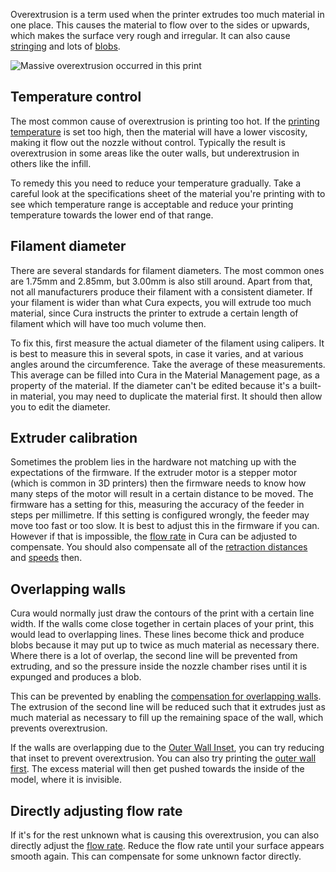 Overextrusion is a term used when the printer extrudes too much material in one place. This causes the material to flow over to the sides or upwards, which makes the surface very rough and irregular. It can also cause [stringing](stringing.md) and lots of [blobs](blobs.md).

![Massive overextrusion occurred in this print](../../../articles/images/overextrusion.jpg)

Temperature control
----
The most common cause of overextrusion is printing too hot. If the [printing temperature](../material/material_print_temperature.md) is set too high, then the material will have a lower viscosity, making it flow out the nozzle without control. Typically the result is overextrusion in some areas like the outer walls, but underextrusion in others like the infill.

To remedy this you need to reduce your temperature gradually. Take a careful look at the specifications sheet of the material you're printing with to see which temperature range is acceptable and reduce your printing temperature towards the lower end of that range.

Filament diameter
----
There are several standards for filament diameters. The most common ones are 1.75mm and 2.85mm, but 3.00mm is also still around. Apart from that, not all manufacturers produce their filament with a consistent diameter. If your filament is wider than what Cura expects, you will extrude too much material, since Cura instructs the printer to extrude a certain length of filament which will have too much volume then.

To fix this, first measure the actual diameter of the filament using calipers. It is best to measure this in several spots, in case it varies, and at various angles around the circumference. Take the average of these measurements. This average can be filled into Cura in the Material Management page, as a property of the material. If the diameter can't be edited because it's a built-in material, you may need to duplicate the material first. It should then allow you to edit the diameter.

Extruder calibration
----
Sometimes the problem lies in the hardware not matching up with the expectations of the firmware. If the extruder motor is a stepper motor (which is common in 3D printers) then the firmware needs to know how many steps of the motor will result in a certain distance to be moved. The firmware has a setting for this, measuring the accuracy of the feeder in steps per millimetre. If this setting is configured wrongly, the feeder may move too fast or too slow. It is best to adjust this in the firmware if you can. However if that is impossible, the [flow rate](../material/material_flow.md) in Cura can be adjusted to compensate. You should also compensate all of the [retraction distances](../travel/retraction_amount.md) and [speeds](../travel/retraction_speed.md) then.

Overlapping walls
----
Cura would normally just draw the contours of the print with a certain line width. If the walls come close together in certain places of your print, this would lead to overlapping lines. These lines become thick and produce blobs because it may put up to twice as much material as necessary there. Where there is a lot of overlap, the second line will be prevented from extruding, and so the pressure inside the nozzle chamber rises until it is expunged and produces a blob.

This can be prevented by enabling the [compensation for overlapping walls](../shell/travel_compensate_overlapping_walls_enabled.md). The extrusion of the second line will be reduced such that it extrudes just as much material as necessary to fill up the remaining space of the wall, which prevents overextrusion.

If the walls are overlapping due to the [Outer Wall Inset](../shell/wall_0_inset.md), you can try reducing that inset to prevent overextrusion. You can also try printing the [outer wall first](../shell/outer_inset_first.md). The excess material will then get pushed towards the inside of the model, where it is invisible.

Directly adjusting flow rate
----
If it's for the rest unknown what is causing this overextrusion, you can also directly adjust the [flow rate](../material/material_flow.md). Reduce the flow rate until your surface appears smooth again. This can compensate for some unknown factor directly.